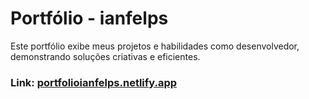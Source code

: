 <h1>Portfólio - ianfelps</h1>
<p>Este portfólio exibe meus projetos e habilidades como desenvolvedor, demonstrando soluções criativas e eficientes.</p>

<h3>Link: <a href="https://portfolioianfelps.netlify.app">portfolioianfelps.netlify.app</a></h3>
